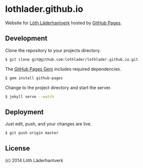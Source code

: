 # lothlader.github.io

Website for [Löth Läderhantverk](http://www.lothlader.se) hosted by [GitHub Pages](https://pages.github.com).

## Development

Clone the repository to your projects directory.

```bash
$ git clone git@github.com:lothlader/lothlader.github.io.git
```

The [GitHub Pages Gem](https://github.com/github/pages-gem) includes required dependencies.

```bash
$ gem install github-pages
```

Change to the project directory and start the server.

```bash
$ jekyll serve --watch
```

## Deployment

Just edit, push, and your changes are live.

```bash
$ git push origin master
```

## License

(c) 2014 Löth Läderhantverk
